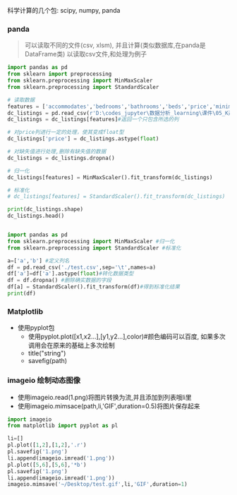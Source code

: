 科学计算的几个包: scipy, numpy, panda
### panda
>可以读取不同的文件(csv, xlsm), 并且计算(类似数据库,在panda是DataFrame类)
以读取csv文件,和处理为例子
```python
import pandas as pd
from sklearn import preprocessing
from sklearn.preprocessing import MinMaxScaler
from sklearn.preprocessing import StandardScaler

# 读取数据
features = ['accommodates','bedrooms','bathrooms','beds','price','minimum_nights','maximum_nights','number_of_reviews']#定义需要的列, 可以是表中任意几列
dc_listings = pd.read_csv(r'D:\codes_jupyter\数据分析_learning\课件\05_K近邻\listings.csv', engine='python')#返回一个DataFrame对象
dc_listings = dc_listings[features]#返回一个只包含所选的列

# 对price列进行一定的处理，使其变成float型
dc_listings['price'] = dc_listings.astype(float)

# 对缺失值进行处理,删除有缺失值的数据
dc_listings = dc_listings.dropna()

# 归一化
dc_listings[features] = MinMaxScaler().fit_transform(dc_listings)

# 标准化
# dc_listings[features] = StandardScaler().fit_transform(dc_listings)

print(dc_listings.shape)
dc_listings.head()
```
```python

import pandas as pd
from sklearn.preprocessing import MinMaxScaler #归一化
from sklearn.preprocessing import StandardScaler #标准化

a=['a','b'] #定义列名
df = pd.read_csv('./test.csv',sep='\t',names=a)
df['a']=df['a'].astype(float)#转化数据类型
df = df.dropna() #删除确实数据的字段
df[a] = StandardScaler().fit_transform(df)#得到标准化结果
print(df)
```
### Matplotlib
- 使用pyplot包
	- 使用pyplot.plot([x1,x2...],[y1,y2...],color)#颜色编码可以百度, 如果多次调用会在原来的基础上多次绘制
	- title("string")
	- savefig(path)
### imageio 绘制动态图像
- 使用imageio.read(1.png)将图片转换为流,并且添加到列表哦li里
- 使用imageio.mimsace(path,li,'GIF',duration=0.5)将图片保存起来
```python
import imageio
from matplotlib import pyplot as pl

li=[]
pl.plot([1,2],[1,2],'.r')
pl.savefig('1.png')
li.append(imageio.imread('1.png'))
pl.plot([5,6],[5,6],'*b')
pl.savefig('1.png')
li.append(imageio.imread('1.png'))
imageio.mimsave('~/Desktop/test.gif',li,'GIF',duration=1)
```

